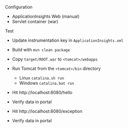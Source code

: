 Configuration

* ApplicationInsights Web (manual)
* Servlet container (war)

Test

* Update instrumentation key in `ApplicationInsights.xml`
* Build with `mvn clean package`
* Copy `target/ROOT.war` to `<tomcat>/webapps`
* Run Tomcat from the `<tomcat>/bin` directory
  * Linux `catalina.sh run`
  * Windows `catalina.bat run`

* Hit http://localhost:8080/hello
* Verify data in portal

* Hit http://localhost:8080/exception
* Verify data in portal
